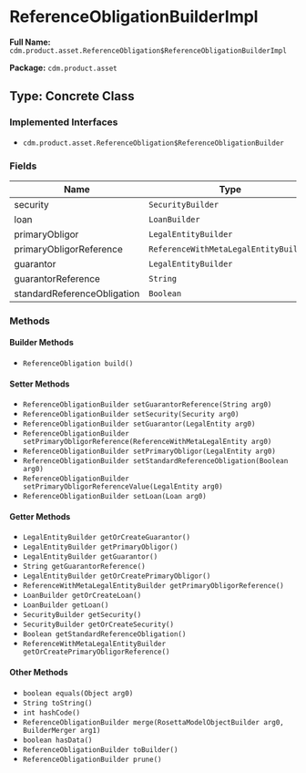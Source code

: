 # ReferenceObligationBuilderImpl

**Full Name:** `cdm.product.asset.ReferenceObligation$ReferenceObligationBuilderImpl`

**Package:** `cdm.product.asset`

## Type: Concrete Class

### Implemented Interfaces

- `cdm.product.asset.ReferenceObligation$ReferenceObligationBuilder`

### Fields

| Name | Type | Description |
|------|------|-------------|
| security | `SecurityBuilder` |  |
| loan | `LoanBuilder` |  |
| primaryObligor | `LegalEntityBuilder` |  |
| primaryObligorReference | `ReferenceWithMetaLegalEntityBuilder` |  |
| guarantor | `LegalEntityBuilder` |  |
| guarantorReference | `String` |  |
| standardReferenceObligation | `Boolean` |  |

### Methods

#### Builder Methods

- `ReferenceObligation build()`

#### Setter Methods

- `ReferenceObligationBuilder setGuarantorReference(String arg0)`
- `ReferenceObligationBuilder setSecurity(Security arg0)`
- `ReferenceObligationBuilder setGuarantor(LegalEntity arg0)`
- `ReferenceObligationBuilder setPrimaryObligorReference(ReferenceWithMetaLegalEntity arg0)`
- `ReferenceObligationBuilder setPrimaryObligor(LegalEntity arg0)`
- `ReferenceObligationBuilder setStandardReferenceObligation(Boolean arg0)`
- `ReferenceObligationBuilder setPrimaryObligorReferenceValue(LegalEntity arg0)`
- `ReferenceObligationBuilder setLoan(Loan arg0)`

#### Getter Methods

- `LegalEntityBuilder getOrCreateGuarantor()`
- `LegalEntityBuilder getPrimaryObligor()`
- `LegalEntityBuilder getGuarantor()`
- `String getGuarantorReference()`
- `LegalEntityBuilder getOrCreatePrimaryObligor()`
- `ReferenceWithMetaLegalEntityBuilder getPrimaryObligorReference()`
- `LoanBuilder getOrCreateLoan()`
- `LoanBuilder getLoan()`
- `SecurityBuilder getSecurity()`
- `SecurityBuilder getOrCreateSecurity()`
- `Boolean getStandardReferenceObligation()`
- `ReferenceWithMetaLegalEntityBuilder getOrCreatePrimaryObligorReference()`

#### Other Methods

- `boolean equals(Object arg0)`
- `String toString()`
- `int hashCode()`
- `ReferenceObligationBuilder merge(RosettaModelObjectBuilder arg0, BuilderMerger arg1)`
- `boolean hasData()`
- `ReferenceObligationBuilder toBuilder()`
- `ReferenceObligationBuilder prune()`

